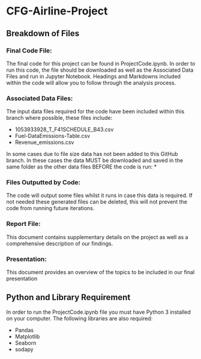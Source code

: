 # CFG-Airline-Project


## Breakdown of Files
### Final Code File:
The final code for this project can be found in ProjectCode.ipynb. In order to run this code, the file should be downloaded as well as the Associated Data Files and run in Jupyter Notebook. Headings and Markdowns included within the code will allow you to follow through the analysis process.   

### Associated Data Files:
The input data files required for the code have been included within this branch where possible, these files include:
* 1053933928_T_F41SCHEDULE_B43.csv
* Fuel-DataEmissions-Table.csv
* Revenue_emissions.csv

In some cases due to file size data has not been added to this GitHub branch. In these cases the data MUST be downloaded and saved in the same folder as the other data files BEFORE the code is run:
*
### Files Outputted by Code:
The code will output some files whilst it runs in case this data is required. If not needed these generated files can be deleted, this will not prevent the code from running future iterations. 

### Report File:
This document contains supplementary details on the project as well as a comprehensive description of our findings.

### Presentation:
This document provides an overview of the topics to be included in our final presentation

## Python and Library Requirement
In order to run the ProjectCode.ipynb file you must have Python 3 installed on your computer. The following libraries are also required:
* Pandas
* Matplotlib
* Seaborn
* sodapy
